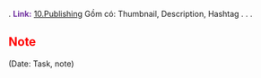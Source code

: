 .
<span style="font-weight:bold; color:rgb(112, 48, 160)">Link:</span> [10.Publishing](file:///D:%5CPROJECTS%5CPan&Beri%5C2.Production%5CSeason%202%5CSS2Ep02-NgaVaoLongDat%5C10.Publishing)
Gồm có: Thumbnail, Description, Hashtag
.
.
.
## <span style="color:rgb(255, 0, 0)">Note</span> 
(Date: Task, note)